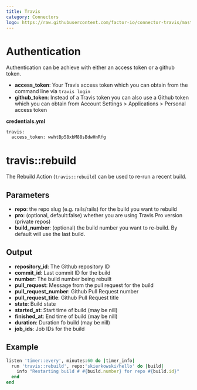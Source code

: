 ```yaml
---
title: Travis
category: Connectors
logo: https://raw.githubusercontent.com/factor-io/connector-travis/master/logo.png
---
```

# Authentication
Authentication can be achieve with either an access token or a github token. 

- **access_token**: Your Travis access token which you can obtain from the command line via `travis login`
- **github_token**: Instead of a Travis token you can also use a Github token which you can obtain from Account Settings > Applications > Personal access token

**credentials.yml**

    travis:
      access_token: wwhtBp58xbM88sBdwHnRfg

# travis::rebuild
The Rebuild Action (`travis::rebuild`) can be used to re-run a recent build.

## Parameters
- **repo**: the repo slug (e.g. rails/rails) for the build you want to rebuild
- **pro**: (optional, default:false) whether you are using Travis Pro version (private repos)
- **build_number**: (optional) the build number you want to re-build. By default will use the last build.

## Output
- **repository_id**: The Github repository ID
- **commit_id**: Last commit ID for the build
- **number**: The build number being rebuilt
- **pull_request**: Message from the pull request for the build
- **pull_request_number**: Github Pull Request number
- **pull_request_title**: Github Pull Request title
- **state**: Build state
- **started_at**: Start time of build (may be nill)
- **finished_at**: End time of build (may be nill)
- **duration**: Duration fo build (may be nill)
- **job_ids**: Job IDs for the build

## Example
```ruby
listen 'timer::every', minutes:60 do |timer_info|
  run 'travis::rebuild', repo:'skierkowski/hello' do |build|
    info "Restarting build # #{build.number} for repo #{build.id}"
  end
end
```
